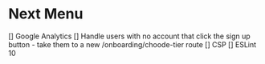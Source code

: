 # Next Menu

[] Google Analytics
[] Handle users with no account that click the sign up button - take them to a new /onboarding/choode-tier route
[] CSP
[] ESLint 10
